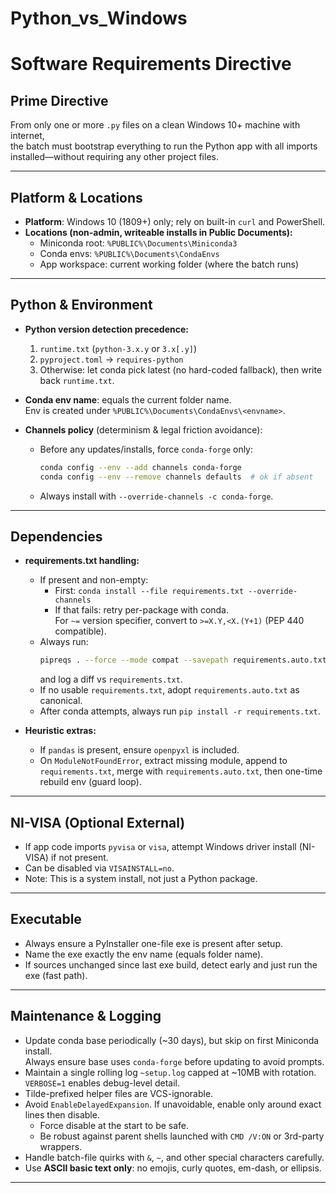 # Python_vs_Windows
# Software Requirements Directive

## Prime Directive
From only one or more `.py` files on a clean Windows 10+ machine with internet,  
the batch must bootstrap everything to run the Python app with all imports installed—without requiring any other project files.

---

## Platform & Locations
- **Platform**: Windows 10 (1809+) only; rely on built-in `curl` and PowerShell.
- **Locations (non-admin, writeable installs in Public Documents):**
  - Miniconda root: `%PUBLIC%\Documents\Miniconda3`
  - Conda envs: `%PUBLIC%\Documents\CondaEnvs`
  - App workspace: current working folder (where the batch runs)

---

## Python & Environment
- **Python version detection precedence:**
  1. `runtime.txt` (`python-3.x.y` or `3.x[.y]`)
  2. `pyproject.toml` → `requires-python`
  3. Otherwise: let conda pick latest (no hard-coded fallback), then write back `runtime.txt`.

- **Conda env name**: equals the current folder name.  
  Env is created under `%PUBLIC%\Documents\CondaEnvs\<envname>`.

- **Channels policy** (determinism & legal friction avoidance):
  - Before any updates/installs, force `conda-forge` only:
    ```bash
    conda config --env --add channels conda-forge
    conda config --env --remove channels defaults  # ok if absent
    ```
  - Always install with `--override-channels -c conda-forge`.

---

## Dependencies
- **requirements.txt handling:**
  - If present and non-empty:
    - First: `conda install --file requirements.txt --override-channels`
    - If that fails: retry per-package with conda.  
      For `~=` version specifier, convert to `>=X.Y,<X.(Y+1)` (PEP 440 compatible).
  - Always run:
    ```bash
    pipreqs . --force --mode compat --savepath requirements.auto.txt
    ```
    and log a diff vs `requirements.txt`.
  - If no usable `requirements.txt`, adopt `requirements.auto.txt` as canonical.
  - After conda attempts, always run `pip install -r requirements.txt`.

- **Heuristic extras:**
  - If `pandas` is present, ensure `openpyxl` is included.
  - On `ModuleNotFoundError`, extract missing module, append to `requirements.txt`, merge with `requirements.auto.txt`, then one-time rebuild env (guard loop).

---

## NI-VISA (Optional External)
- If app code imports `pyvisa` or `visa`, attempt Windows driver install (NI-VISA) if not present.  
- Can be disabled via `VISAINSTALL=no`.  
- Note: This is a system install, not just a Python package.

---

## Executable
- Always ensure a PyInstaller one-file exe is present after setup.
- Name the exe exactly the env name (equals folder name).
- If sources unchanged since last exe build, detect early and just run the exe (fast path).

---

## Maintenance & Logging
- Update conda base periodically (~30 days), but skip on first Miniconda install.  
  Always ensure base uses `conda-forge` before updating to avoid prompts.
- Maintain a single rolling log `~setup.log` capped at ~10MB with rotation.  
  `VERBOSE=1` enables debug-level detail.
- Tilde-prefixed helper files are VCS-ignorable.
- Avoid `EnableDelayedExpansion`. If unavoidable, enable only around exact lines then disable.  
  - Force disable at the start to be safe.  
  - Be robust against parent shells launched with `CMD /V:ON` or 3rd-party wrappers.
- Handle batch-file quirks with `&`, `~`, and other special characters carefully.
- Use **ASCII basic text only**: no emojis, curly quotes, em-dash, or ellipsis.

---

